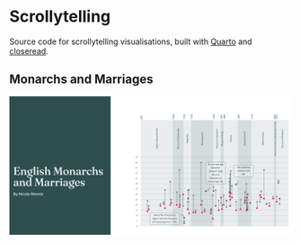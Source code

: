 # Scrollytelling

Source code for scrollytelling visualisations, built with [Quarto](https://quarto.org/) and [closeread](https://closeread.netlify.app/).

## Monarchs and Marriages

![](images/monarchs.png)
